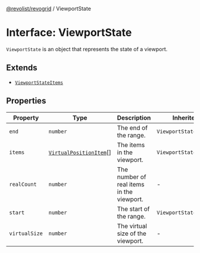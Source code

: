 [@revolist/revogrid](README.md) / ViewportState

# Interface: ViewportState

`ViewportState` is an object that represents the state of a viewport.

## Extends

- [`ViewportStateItems`](TypeAlias.ViewportStateItems.md)

## Properties

| Property | Type | Description | Inherited from | Defined in |
| ------ | ------ | ------ | ------ | ------ |
| `end` | `number` | The end of the range. | `ViewportStateItems.end` | [src/types/interfaces.ts:501](https://github.com/revolist/revogrid/blob/08de4537b2052abd86ff4eb5461780401e3c4fcb/src/types/interfaces.ts#L501) |
| `items` | [`VirtualPositionItem`](Interface.VirtualPositionItem.md)[] | The items in the viewport. | `ViewportStateItems.items` | [src/types/interfaces.ts:512](https://github.com/revolist/revogrid/blob/08de4537b2052abd86ff4eb5461780401e3c4fcb/src/types/interfaces.ts#L512) |
| `realCount` | `number` | The number of real items in the viewport. | - | [src/types/interfaces.ts:522](https://github.com/revolist/revogrid/blob/08de4537b2052abd86ff4eb5461780401e3c4fcb/src/types/interfaces.ts#L522) |
| `start` | `number` | The start of the range. | `ViewportStateItems.start` | [src/types/interfaces.ts:497](https://github.com/revolist/revogrid/blob/08de4537b2052abd86ff4eb5461780401e3c4fcb/src/types/interfaces.ts#L497) |
| `virtualSize` | `number` | The virtual size of the viewport. | - | [src/types/interfaces.ts:526](https://github.com/revolist/revogrid/blob/08de4537b2052abd86ff4eb5461780401e3c4fcb/src/types/interfaces.ts#L526) |
